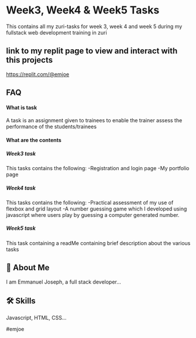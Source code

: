 
# Week3, Week4 & Week5 Tasks

This contains all my zuri-tasks for week 3, week 4 and week 5 during my fullstack web development training in zuri

## link to my replit page to view and interact with this projects
https://replit.com/@emjoe


## FAQ

#### What is task

A task is an assignment given to trainees to enable the trainer assess the performance of the students/trainees

#### What are the contents

##### Week3 task
This tasks contains the following:
-Registration and login page
-My portfolio page

##### Week4 task
This tasks contains the following:
-Practical assessment of my use of flexbox and grid layout
-A number guessing game which I developed using javascript where users play by guessing a computer generated number.

##### Week5 task
This task containing a readMe containing brief description about the various tasks

## 🚀 About Me
I am Emmanuel Joseph, a full stack developer...


## 🛠 Skills
Javascript, HTML, CSS...

#emjoe